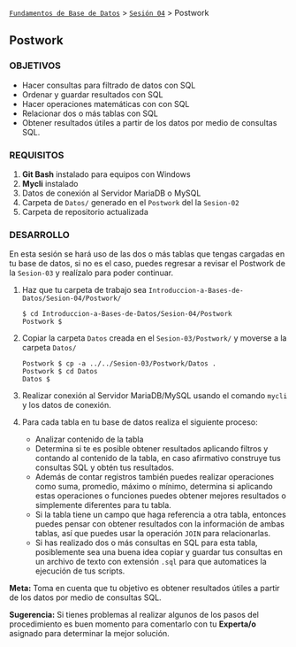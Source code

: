 [`Fundamentos de Base de Datos`](../../Readme.md) > [`Sesión 04`](../Readme.md) > Postwork
## Postwork

### OBJETIVOS
- Hacer consultas para filtrado de datos con SQL
- Ordenar y guardar resultados con SQL
- Hacer operaciones matemáticas con con SQL
- Relacionar dos o más tablas con SQL
- Obtener resultados útiles a partir de los datos por medio de consultas SQL.

### REQUISITOS
1. __Git Bash__ instalado para equipos con Windows
1. __Mycli__ instalado
1. Datos de conexión al Servidor MariaDB o MySQL
1. Carpeta de `Datos/` generado en el `Postwork` del la `Sesion-02`
1. Carpeta de repositorio actualizada

### DESARROLLO
En esta sesión se hará uso de las dos o más tablas que tengas cargadas en tu base de datos, si no es el caso, puedes regresar a revisar el Postwork de la `Sesion-03` y realízalo para poder continuar.

1. Haz que tu carpeta de trabajo sea `Introduccion-a-Bases-de-Datos/Sesion-04/Postwork/`
   ```console
   $ cd Introduccion-a-Bases-de-Datos/Sesion-04/Postwork
   Postwork $
   ```

1. Copiar la carpeta `Datos` creada en el `Sesion-03/Postwork/` y moverse a la carpeta `Datos/`
   ```console
   Postwork $ cp -a ../../Sesion-03/Postwork/Datos .
   Postwork $ cd Datos
   Datos $
   ```

1. Realizar conexión al Servidor MariaDB/MySQL usando el comando `mycli` y los datos de conexión.

1. Para cada tabla en tu base de datos realiza el siguiente proceso:
   - Analizar contenido de la tabla
   - Determina si te es posible obtener resultados aplicando filtros y contando al contenido de la tabla, en caso afirmativo construye tus consultas SQL y obtén tus resultados.
   - Además de contar registros también puedes realizar operaciones como suma, promedio, máximo o mínimo, determina si aplicando estas operaciones o funciones puedes obtener mejores resultados o simplemente diferentes para tu tabla.
   - Si la tabla tiene un campo que haga referencia a otra tabla, entonces puedes pensar con obtener resultados con la información de ambas tablas, así que puedes usar la operación `JOIN` para relacionarlas.
   - Si has realizado dos o más consultas en SQL para esta tabla, posiblemente sea una buena idea copiar y guardar tus consultas en un archivo de texto con extensión `.sql` para que automatices la ejecución de tus scripts.

__Meta:__ Toma en cuenta que tu objetivo es obtener resultados útiles a partir de los datos por medio de consultas SQL.

__Sugerencia:__ Si tienes problemas al realizar algunos de los pasos del procedimiento es buen momento para comentarlo con tu __Experta/o__ asignado para determinar la mejor solución.
